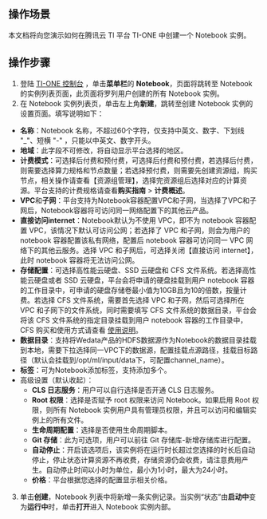## 操作场景
本文档将向您演示如何在腾讯云 TI 平台 TI-ONE 中创建一个 Notebook 实例。

## 操作步骤
1. 登陆 [TI-ONE 控制台](https://console.cloud.tencent.com/tione/v2) ，单击**菜单栏**的 **Notebook**，页面将跳转至 Notebook 的实例列表页面，此页面将罗列用户创建的所有 Notebook 实例。
2. 在 Notebook 实例列表页，单击左上角**新建**，跳转至创建 Notebook 实例的设置页面。填写说明如下：
  - **名称**：Notebook 名称，不超过60个字符，仅支持中英文、数字、下划线 "\_"、短横  "\-" ，只能以中英文、数字开头。
  - **地域**：此字段不可修改，将自动显示平台选择的地区。
  - **计费模式**：可选择后付费和预付费，可选择后付费和预付费，若选择后付费，则需要选择算力规格和节点数量；若选择预付费，则需要先创建资源组，购买节点，相关操作请查看【资源组管理】，选择完资源组后选择对应的计算资源。平台支持的计费规格请查看**购买指南** > **计费概述**。
  - **VPC**和**子网**：平台支持为Notebook容器配置VPC和子网，当选择了VPC和子网后，Notebook容器将可访问同一网络配置下的其他云产品。
  - **直接访问internet**：Notebook默认为不使用 VPC，即不为 notebook 容器配置 VPC，该情况下默认可访问公网；若选择了 VPC 和子网，则会为用户的 notebook 容器配置该私有网络，配置后 notebook 容器可访问同一 VPC 网络下的其他云服务。选择 VPC 和子网后，可选择关闭【直接访问 internet】，此时 notebook 容器将无法访问公网。
  - **存储配置**：可选择高性能云硬盘、SSD 云硬盘和 CFS 文件系统。若选择高性能云硬盘或者 SSD 云硬盘，平台会将申请的硬盘挂载到用户 notebook 容器的工作目录中，可申请的硬盘存储卷最小值为10GB且为10的倍数，按量计费。若选择 CFS 文件系统，需要首先选择 VPC 和子网，然后可选择所在 VPC 和子网下的文件系统，同时需要填写 CFS 文件系统的数据目录，平台会将该 CFS 文件系统的指定目录挂载到用户 notebook 容器的工作目录中，CFS 购买和使用方式请查看 [使用说明](https://cloud.tencent.com/document/product/582/9553)。
  - **数据目录**：支持将Wedata产品的HDFS数据源作为Notebook的数据目录挂载到本地，需要下拉选择同一VPC下的数据源，配置挂载点源路径，挂载目标路径（默认会挂载到/opt/ml/input/data下，可配置channel_name）。
  - **标签**：可为Notebook添加标签，支持添加多个。
  - 高级设置（默认收起）：
    - **CLS 日志服务**：用户可以自行选择是否开通 CLS 日志服务。
    - **Root 权限**：选择是否赋予 root 权限来访问 Notebook。如果启用 Root 权限，则所有 Notebook 实例用户具有管理员权限，并且可以访问和编辑实例上的所有文件。
    - **生命周期配置**：选择是否使用生命周期脚本。
    - **Git 存储**：此为可选项，用户可以前往 Git 存储库-新增存储库进行配置。
    - **自动停止**：开启该选项后，该实例将在运行时长超过您选择的时长后自动停止，停止状态计算资源不再收费，存储资源仍会收费，请注意费用产生。自动停止时间以小时为单位，最小为1小时，最大为24小时。
    - **价格**：平台根据您选择的配置显示相关价格。
3. 单击**创建**，Notebook 列表中将新增一条实例记录。当实例“状态”由**启动中**变为**运行中**时，单击**打开**进入 Notebook 实例内部。
